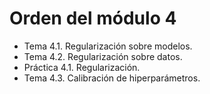 # Orden del módulo 4

* Tema 4.1. Regularización sobre modelos.
* Tema 4.2. Regularización sobre datos.
* Práctica 4.1. Regularización.
* Tema 4.3. Calibración de hiperparámetros.
